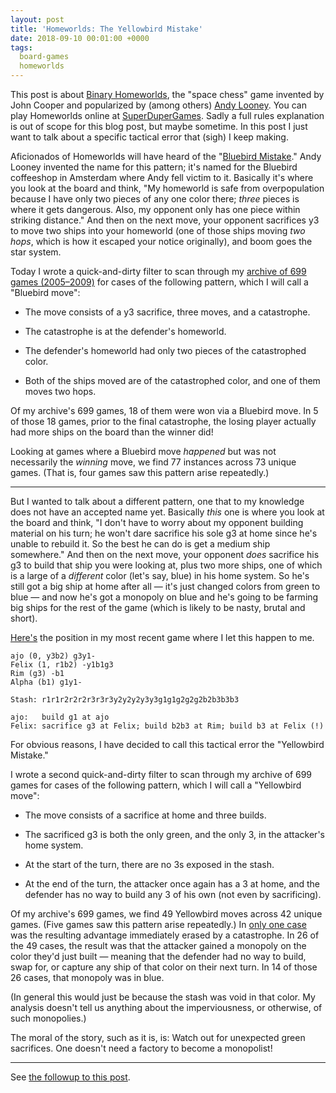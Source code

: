 ```yaml
---
layout: post
title: 'Homeworlds: The Yellowbird Mistake'
date: 2018-09-10 00:01:00 +0000
tags:
  board-games
  homeworlds
---
```


This post is about [Binary Homeworlds](https://boardgamegeek.com/boardgame/14634/homeworlds), the "space chess" game invented by
John Cooper and popularized by (among others) [Andy Looney](http://www.wunderland.com/WTS/Andy/Games/ILoveHomeworlds.html).
You can play Homeworlds online at [SuperDuperGames](http://superdupergames.org/gameinfo.html?game=homeworlds).
Sadly a full rules explanation is out of scope for this blog post, but maybe sometime.
In this post I just want to talk about a specific tactical error that (sigh) I keep making.

Aficionados of Homeworlds will have heard of the "[Bluebird Mistake](https://www.youtube.com/watch?v=081STRjOFMw)."
Andy Looney invented the name for this pattern; it's named for the Bluebird coffeeshop in Amsterdam
where Andy fell victim to it. Basically it's where you look at the board and think, "My homeworld
is safe from overpopulation because I have only two pieces of any one color there; *three* pieces
is where it gets dangerous. Also, my opponent only has one piece within striking distance."
And then on the next move, your opponent sacrifices y3 to move two ships into your homeworld
(one of those ships moving *two hops*, which is how it escaped your notice originally), and
boom goes the star system.

Today I wrote a quick-and-dirty filter to scan through my
[archive of 699 games (2005–2009)](https://github.com/Quuxplusone/Homeworlds/tree/master/superdupergames-archive)
for cases of the following pattern, which I will call a "Bluebird move":

- The move consists of a y3 sacrifice, three moves, and a catastrophe.

- The catastrophe is at the defender's homeworld.

- The defender's homeworld had only two pieces of the catastrophed color.

- Both of the ships moved are of the catastrophed color, and one of them moves two hops.

Of my archive's 699 games, 18 of them were won via a Bluebird move.
In 5 of those 18 games, prior to the final catastrophe, the losing player actually had
more ships on the board than the winner did!

Looking at games where a Bluebird move *happened* but was not necessarily
the *winning* move, we find 77 instances across 73 unique games. (That is, four games saw this
pattern arise repeatedly.)

----

But I wanted to talk about a different pattern, one that to my knowledge does not have
an accepted name yet. Basically *this* one is where you look at the board and think,
"I don't have to worry about my opponent building material on his turn; he
won't dare sacrifice his sole g3 at home since he's unable to rebuild it. So the best he can
do is get a medium ship somewhere." And then on the next move, your opponent *does* sacrifice
his g3 to build that ship you were looking at, plus two more ships, one of which is a large of
a *different* color (let's say, blue) in his home system. So he's still got a big ship at home
after all — it's just changed colors from green to blue — and now he's got a monopoly on blue
and he's going to be farming big ships for the rest of the game (which is likely to be
nasty, brutal and short).

[Here's](http://superdupergames.org/?page=archive_play&gid=34553&idx=13) the position in my most recent game where I let this happen to me.

    ajo (0, y3b2) g3y1-
    Felix (1, r1b2) -y1b1g3
    Rim (g3) -b1
    Alpha (b1) g1y1-

    Stash: r1r1r2r2r2r3r3r3y2y2y2y3y3g1g1g2g2g2b2b3b3b3

    ajo:   build g1 at ajo
    Felix: sacrifice g3 at Felix; build b2b3 at Rim; build b3 at Felix (!)

For obvious reasons, I have decided to call this tactical error the "Yellowbird Mistake."

I wrote a second quick-and-dirty filter to scan through my archive of 699 games
for cases of the following pattern, which I will call a "Yellowbird move":

- The move consists of a sacrifice at home and three builds.

- The sacrificed g3 is both the only green, and the only 3, in the attacker's home system.

- At the start of the turn, there are no 3s exposed in the stash.

- At the end of the turn, the attacker once again has a 3 at home, and the defender has no way to build any 3 of his own (not even by sacrificing).

Of my archive's 699 games, we find 49 Yellowbird moves across 42 unique games.
(Five games saw this pattern arise repeatedly.)  In [only one case](http://superdupergames.org/?page=archive_play&gid=1695&idx=66)
was the resulting advantage immediately erased by a catastrophe.  In 26 of the 49 cases,
the result was that the attacker gained a monopoly on the color they'd just built — meaning
that the defender had no way to build, swap for, or capture any ship of that color on their next turn.
In 14 of those 26 cases, that monopoly was in blue.

(In general this would just be because the stash was void in that color. My analysis doesn't tell
us anything about the imperviousness, or otherwise, of such monopolies.)

The moral of the story, such as it is, is: Watch out for unexpected green sacrifices.
One doesn't need a factory to become a monopolist!

----

See [the followup to this post](/blog/2018/09/15/the-yellowbird-mistake-ii).
